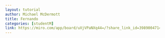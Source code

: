 ```yaml
---
layout: tutorial
author: Michael McDermott
title: Fernando
categories: [studentM]
link: https://miro.com/app/board/uXjVPaNXq44=/?share_link_id=398900471498
---
```

